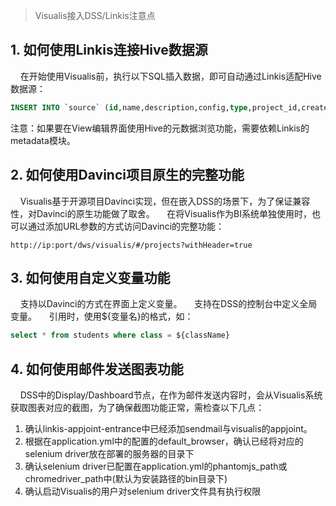 > Visualis接入DSS/Linkis注意点

## 1. 如何使用Linkis连接Hive数据源

&nbsp;&nbsp;&nbsp;&nbsp;在开始使用Visualis前，执行以下SQL插入数据，即可自动通过Linkis适配Hive数据源：

````sql
INSERT INTO `source` (id,name,description,config,type,project_id,create_by,create_time,update_by,update_time,parent_id,full_parent_id,is_folder,index) VALUES (1,'hiveDataSource','','{"parameters":"","password":"","url":"","username":"hiveDataSource-token"}','hive',-1,null,null,null,null,null,null,null,null);

````
注意：如果要在View编辑界面使用Hive的元数据浏览功能，需要依赖Linkis的metadata模块。

## 2. 如何使用Davinci项目原生的完整功能

&nbsp;&nbsp;&nbsp;&nbsp;Visualis基于开源项目Davinci实现，但在嵌入DSS的场景下，为了保证兼容性，对Davinci的原生功能做了取舍。
&nbsp;&nbsp;&nbsp;&nbsp;在将Visualis作为BI系统单独使用时，也可以通过添加URL参数的方式访问Davinci的完整功能：
````url
http://ip:port/dws/visualis/#/projects?withHeader=true
````

## 3. 如何使用自定义变量功能

&nbsp;&nbsp;&nbsp;&nbsp;支持以Davinci的方式在界面上定义变量。
&nbsp;&nbsp;&nbsp;&nbsp;支持在DSS的控制台中定义全局变量。
&nbsp;&nbsp;&nbsp;&nbsp;引用时，使用${变量名}的格式，如：
````sql
select * from students where class = ${className}
````

## 4. 如何使用邮件发送图表功能

&nbsp;&nbsp;&nbsp;&nbsp;DSS中的Display/Dashboard节点，在作为邮件发送内容时，会从Visualis系统获取图表对应的截图，为了确保截图功能正常，需检查以下几点：
1. 确认linkis-appjoint-entrance中已经添加sendmail与visualis的appjoint。
1. 根据在application.yml中的配置的default_browser，确认已经将对应的selenium driver放在部署的服务器的目录下
1. 确认selenium driver已配置在application.yml的phantomjs_path或chromedriver_path中(默认为安装路径的bin目录下)
1. 确认启动Visualis的用户对selenium driver文件具有执行权限









